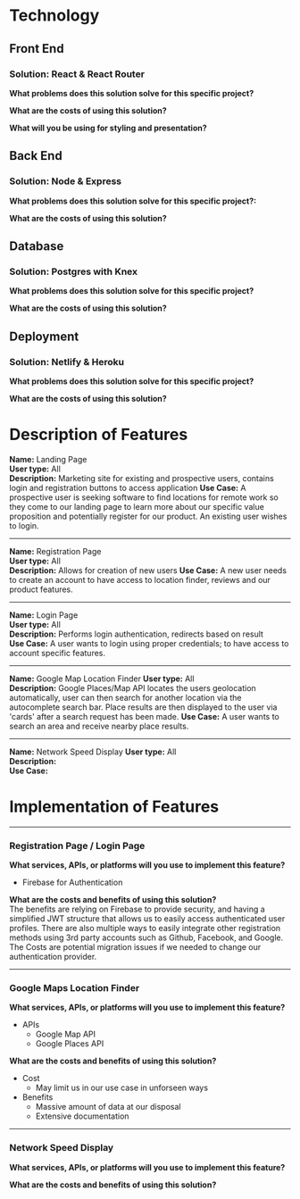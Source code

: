 # Technology

## Front End

### Solution: React & React Router  
**What problems does this solution solve for this specific project?**





**What are the costs of using this solution?**



**What will you be using for styling and presentation?**  


## Back End

### Solution: Node & Express  
**What problems does this solution solve for this specific project?:**


**What are the costs of using this solution?**  


## Database

### Solution: Postgres with Knex  
**What problems does this solution solve for this specific project?**  

**What are the costs of using this solution?**  


## Deployment

### Solution: Netlify & Heroku  
**What problems does this solution solve for this specific project?**

**What are the costs of using this solution?**


# Description of Features  

**Name:** ​Landing Page  
**User type:** ​All  
**Description:** Marketing site for existing and prospective users, contains login and registration
buttons to access application
**Use Case:** A prospective user is seeking software to find locations for remote work so they come to our landing
page to learn more about our specific value proposition and potentially register for our product.
An existing user wishes to login.  

---

**Name:** ​Registration Page  
**User type:** ​All  
**Description:** Allows for creation of new users
**Use Case:** ​A new user needs to create an account to have access to location finder, reviews and our product features.

---

**Name:** ​Login Page  
**User type:** ​All  
**Description:** Performs login authentication, redirects based on result  
**Use Case:** A user wants to login using proper credentials; to have access to account specific features.  

---

**Name:** ​Google Map Location Finder
**User type:** ​All  
**Description:** Google Places/Map API locates the users geolocation automatically, user can then search for another location via the autocomplete search bar. Place results are then displayed to the user via 'cards' after a search request has been made.
**Use Case:** A user wants to search an area and receive nearby place results.

---

**Name:** ​Network Speed Display
**User type:** ​All  
**Description:**  
**Use Case:** 

# Implementation of Features


---
### ​Registration Page / Login Page
**What services, APIs, or platforms will you use to implement this feature?**  
- Firebase for Authentication    

**What are the costs and benefits of using this solution?**  
The benefits are relying on Firebase to provide security, and having a simplified JWT structure that allows us to easily access authenticated user profiles.  There are also multiple ways to easily integrate other registration methods using 3rd party accounts such as Github, Facebook, and Google. The Costs are potential migration issues if we needed to change our authentication provider.

---
### ​Google Maps Location Finder
**What services, APIs, or platforms will you use to implement this feature?**
- APIs
  - Google Map API
  - Google Places API

**What are the costs and benefits of using this solution?**  
- Cost
  - May limit us in our use case in unforseen ways 
- Benefits
  - Massive amount of data at our disposal
  - Extensive documentation 
---
### ​Network Speed Display
**What services, APIs, or platforms will you use to implement this feature?**  


**What are the costs and benefits of using this solution?**  
